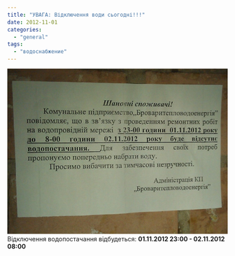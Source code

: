 ```yaml
---
title: "УВАГА: Відключення води сьогодні!!!"
date: 2012-11-01
categories: 
  - "general"
tags: 
  - "водоснабжение"
---
```


[![](/wp-content/uploads/2012/11/IMAG1469.jpg)](/wp-content/uploads/2012/11/IMAG1469.jpg)Відключення водопостачання відбудеться: **01.11.2012 23:00 - 02.11.2012 08:00**
